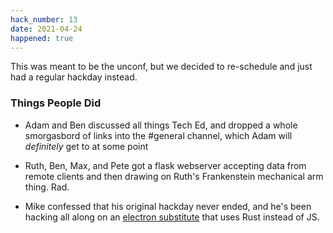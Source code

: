 ```yaml
---
hack_number: 13
date: 2021-04-24
happened: true
---
```


This was meant to be the unconf, but we decided to re-schedule and just had a regular hackday instead.

### Things People Did

- Adam and Ben discussed all things Tech Ed, and dropped a whole smorgasbord of links into the #general channel, which Adam will _definitely_ get to at some point

- Ruth, Ben, Max, and Pete got a flask webserver accepting data from remote clients and then drawing on Ruth's Frankenstein mechanical arm thing. Rad.

- Mike confessed that his original hackday never ended, and he's been hacking all along on an [electron substitute](https://tauri.studio/en/) that uses Rust instead of JS.
